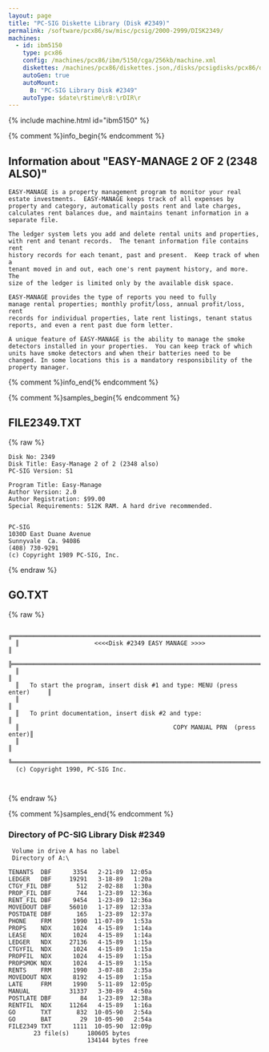 ```yaml
---
layout: page
title: "PC-SIG Diskette Library (Disk #2349)"
permalink: /software/pcx86/sw/misc/pcsig/2000-2999/DISK2349/
machines:
  - id: ibm5150
    type: pcx86
    config: /machines/pcx86/ibm/5150/cga/256kb/machine.xml
    diskettes: /machines/pcx86/diskettes.json,/disks/pcsigdisks/pcx86/diskettes.json
    autoGen: true
    autoMount:
      B: "PC-SIG Library Disk #2349"
    autoType: $date\r$time\rB:\rDIR\r
---
```


{% include machine.html id="ibm5150" %}

{% comment %}info_begin{% endcomment %}

## Information about "EASY-MANAGE 2 OF 2 (2348 ALSO)"

    EASY-MANAGE is a property management program to monitor your real
    estate investments.  EASY-MANAGE keeps track of all expenses by
    property and category, automatically posts rent and late charges,
    calculates rent balances due, and maintains tenant information in a
    separate file.
    
    The ledger system lets you add and delete rental units and properties,
    with rent and tenant records.  The tenant information file contains rent
    history records for each tenant, past and present.  Keep track of when a
    tenant moved in and out, each one's rent payment history, and more.  The
    size of the ledger is limited only by the available disk space.
    
    EASY-MANAGE provides the type of reports you need to fully
    manage rental properties; monthly profit/loss, annual profit/loss, rent
    records for individual properties, late rent listings, tenant status
    reports, and even a rent past due form letter.
    
    A unique feature of EASY-MANAGE is the ability to manage the smoke
    detectors installed in your properties.  You can keep track of which
    units have smoke detectors and when their batteries need to be
    changed. In some locations this is a mandatory responsibility of the
    property manager.
{% comment %}info_end{% endcomment %}

{% comment %}samples_begin{% endcomment %}

## FILE2349.TXT

{% raw %}
```
Disk No: 2349                                                           
Disk Title: Easy-Manage 2 of 2 (2348 also)                              
PC-SIG Version: S1                                                      
                                                                        
Program Title: Easy-Manage                                              
Author Version: 2.0                                                     
Author Registration: $99.00                                             
Special Requirements: 512K RAM. A hard drive recommended.               
                                                                        
                                                                        
PC-SIG                                                                  
1030D East Duane Avenue                                                 
Sunnyvale  Ca. 94086                                                    
(408) 730-9291                                                          
(c) Copyright 1989 PC-SIG, Inc.                                         
```
{% endraw %}

## GO.TXT

{% raw %}
```
  ╔═════════════════════════════════════════════════════════════════════════╗
  ║                     <<<<Disk #2349 EASY MANAGE >>>>                     ║
  ╠═════════════════════════════════════════════════════════════════════════╣
  ║                                                                         ║
  ║   To start the program, insert disk #1 and type: MENU (press enter)     ║
  ║                                                                         ║
  ║   To print documentation, insert disk #2 and type:                      ║
  ║                                           COPY MANUAL PRN  (press enter)║
  ║                                                                         ║
  ╚═════════════════════════════════════════════════════════════════════════╝
  (c) Copyright 1990, PC-SIG Inc.



```
{% endraw %}

{% comment %}samples_end{% endcomment %}

### Directory of PC-SIG Library Disk #2349

     Volume in drive A has no label
     Directory of A:\

    TENANTS  DBF      3354   2-21-89  12:05a
    LEDGER   DBF     19291   3-18-89   1:20a
    CTGY_FIL DBF       512   2-02-88   1:30a
    PROP_FIL DBF       744   1-23-89  12:36a
    RENT_FIL DBF      9454   1-23-89  12:36a
    MOVEDOUT DBF     56010   1-17-89  12:33a
    POSTDATE DBF       165   1-23-89  12:37a
    PHONE    FRM      1990  11-07-89   1:53a
    PROPS    NDX      1024   4-15-89   1:14a
    LEASE    NDX      1024   4-15-89   1:14a
    LEDGER   NDX     27136   4-15-89   1:15a
    CTGYFIL  NDX      1024   4-15-89   1:15a
    PROPFIL  NDX      1024   4-15-89   1:15a
    PROPSMOK NDX      1024   4-15-89   1:15a
    RENTS    FRM      1990   3-07-88   2:35a
    MOVEDOUT NDX      8192   4-15-89   1:15a
    LATE     FRM      1990   5-11-89  12:05p
    MANUAL           31337   3-30-89   4:50a
    POSTLATE DBF        84   1-23-89  12:38a
    RENTFIL  NDX     11264   4-15-89   1:16a
    GO       TXT       832  10-05-90   2:54a
    GO       BAT        29  10-05-90   2:54a
    FILE2349 TXT      1111  10-05-90  12:09p
           23 file(s)     180605 bytes
                          134144 bytes free
